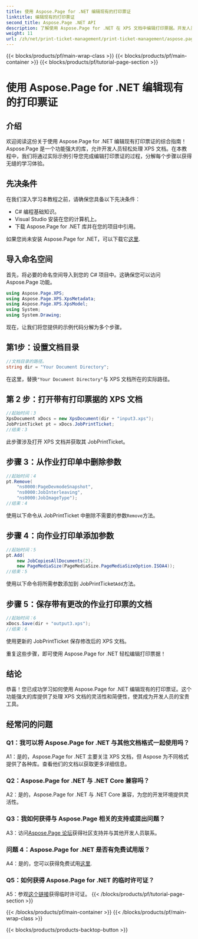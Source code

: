 ```yaml
---
title: 使用 Aspose.Page for .NET 编辑现有的打印票证
linktitle: 编辑现有的打印票证
second_title: Aspose.Page .NET API
description: 了解使用 Aspose.Page for .NET 在 XPS 文档中编辑打印票据。开发人员的分步指南。轻松增强文档打印控制。
weight: 11
url: /zh/net/print-ticket-management/print-ticket-management/aspose.page/
---
```


{{< blocks/products/pf/main-wrap-class >}}
{{< blocks/products/pf/main-container >}}
{{< blocks/products/pf/tutorial-page-section >}}

# 使用 Aspose.Page for .NET 编辑现有的打印票证

## 介绍

欢迎阅读这份关于使用 Aspose.Page for .NET 编辑现有打印票证的综合指南！ Aspose.Page 是一个功能强大的库，允许开发人员轻松处理 XPS 文档。在本教程中，我们将通过实际示例引导您完成编辑打印票证的过程，分解每个步骤以获得无缝的学习体验。

## 先决条件

在我们深入学习本教程之前，请确保您具备以下先决条件：

- C# 编程基础知识。
- Visual Studio 安装在您的计算机上。
- 下载 Aspose.Page for .NET 库并在您的项目中引用。

如果您尚未安装 Aspose.Page for .NET，可以下载它[这里](https://releases.aspose.com/page/net/).

## 导入命名空间

首先，将必要的命名空间导入到您的 C# 项目中。这确保您可以访问 Aspose.Page 功能。

```csharp
using Aspose.Page.XPS;
using Aspose.Page.XPS.XpsMetadata;
using Aspose.Page.XPS.XpsModel;
using System;
using System.Drawing;
```

现在，让我们将您提供的示例代码分解为多个步骤。

## 第1步：设置文档目录

```csharp
//文档目录的路径。
string dir = "Your Document Directory";
```

在这里，替换`"Your Document Directory"`与 XPS 文档所在的实际路径。

## 第 2 步：打开带有打印票据的 XPS 文档

```csharp
//起始时间：3
XpsDocument xDocs = new XpsDocument(dir + "input3.xps");
JobPrintTicket pt = xDocs.JobPrintTicket;
//结束：3
```

此步骤涉及打开 XPS 文档并获取其 JobPrintTicket。

## 步骤 3：从作业打印单中删除参数

```csharp
//起始时间：4
pt.Remove(
	"ns0000:PageDevmodeSnapshot",
	"ns0000:JobInterleaving",
	"ns0000:JobImageType");
//结束：4
```

使用以下命令从 JobPrintTicket 中删除不需要的参数`Remove`方法。

## 步骤 4：向作业打印单添加参数

```csharp
//起始时间：5
pt.Add(
	new JobCopiesAllDocuments(2),
	new PageMediaSize(PageMediaSize.PageMediaSizeOption.ISOA4));
//结束：5
```

使用以下命令将所需参数添加到 JobPrintTicket`Add`方法。

## 步骤 5：保存带有更改的作业打印票的文档

```csharp
//起始时间：6
xDocs.Save(dir + "output3.xps");
//结束：6
```

使用更新的 JobPrintTicket 保存修改后的 XPS 文档。

重复这些步骤，即可使用 Aspose.Page for .NET 轻松编辑打印票据！

## 结论

恭喜！您已成功学习如何使用 Aspose.Page for .NET 编辑现有的打印票证。这个功能强大的库提供了处理 XPS 文档的灵活性和简便性，使其成为开发人员的宝贵工具。

## 经常问的问题

### Q1：我可以将 Aspose.Page for .NET 与其他文档格式一起使用吗？

A1：是的，Aspose.Page for .NET 主要关注 XPS 文档，但 Aspose 为不同格式提供了各种库。查看他们的文档以获取更多详细信息。

### Q2：Aspose.Page for .NET 与 .NET Core 兼容吗？

A2：是的，Aspose.Page for .NET 与 .NET Core 兼容，为您的开发环境提供灵活性。

### Q3：我如何获得与 Aspose.Page 相关的支持或提出问题？

 A3：访问[Aspose.Page 论坛](https://forum.aspose.com/c/page/39)获得社区支持并与其他开发人员联系。

### 问题 4：Aspose.Page for .NET 是否有免费试用版？

 A4：是的，您可以获得免费试用[这里](https://releases.aspose.com/).

### Q5：如何获得 Aspose.Page for .NET 的临时许可证？

A5：参观[这个链接](https://purchase.aspose.com/temporary-license/)获得临时许可证。
{{< /blocks/products/pf/tutorial-page-section >}}

{{< /blocks/products/pf/main-container >}}
{{< /blocks/products/pf/main-wrap-class >}}

{{< blocks/products/products-backtop-button >}}
